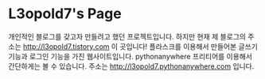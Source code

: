 # L3opold7's Page

개인적인 블로그를 갖고자 만들려고 했던 프로젝트입니다.
하지만 현재 제 블로그의 주소는 http://l3opold7.tistory.com 이 곳입니다!
플라스크를 이용해서 만들어본 글쓰기 기능과 로그인 기능을 가진 웹사이트입니다.
pythonanywhere 프리티어를 이용해서 간단하게는 볼 수 있습니다.
주소는 http://l3opold7.pythonanywhere.com 입니다.
